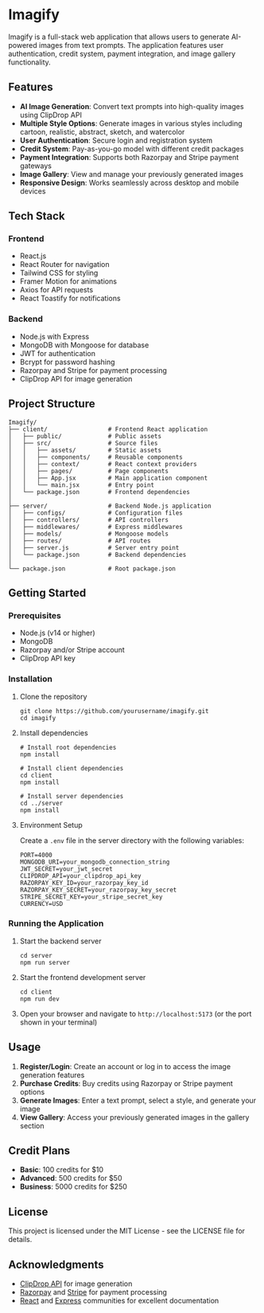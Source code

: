 # Imagify

Imagify is a full-stack web application that allows users to generate AI-powered images from text prompts. The application features user authentication, credit system, payment integration, and image gallery functionality.

## Features

- **AI Image Generation**: Convert text prompts into high-quality images using ClipDrop API
- **Multiple Style Options**: Generate images in various styles including cartoon, realistic, abstract, sketch, and watercolor
- **User Authentication**: Secure login and registration system
- **Credit System**: Pay-as-you-go model with different credit packages
- **Payment Integration**: Supports both Razorpay and Stripe payment gateways
- **Image Gallery**: View and manage your previously generated images
- **Responsive Design**: Works seamlessly across desktop and mobile devices

## Tech Stack

### Frontend
- React.js
- React Router for navigation
- Tailwind CSS for styling
- Framer Motion for animations
- Axios for API requests
- React Toastify for notifications

### Backend
- Node.js with Express
- MongoDB with Mongoose for database
- JWT for authentication
- Bcrypt for password hashing
- Razorpay and Stripe for payment processing
- ClipDrop API for image generation

## Project Structure

```
Imagify/
├── client/                 # Frontend React application
│   ├── public/             # Public assets
│   ├── src/                # Source files
│   │   ├── assets/         # Static assets
│   │   ├── components/     # Reusable components
│   │   ├── context/        # React context providers
│   │   ├── pages/          # Page components
│   │   ├── App.jsx         # Main application component
│   │   └── main.jsx        # Entry point
│   └── package.json        # Frontend dependencies
│
├── server/                 # Backend Node.js application
│   ├── configs/            # Configuration files
│   ├── controllers/        # API controllers
│   ├── middlewares/        # Express middlewares
│   ├── models/             # Mongoose models
│   ├── routes/             # API routes
│   ├── server.js           # Server entry point
│   └── package.json        # Backend dependencies
│
└── package.json            # Root package.json
```

## Getting Started

### Prerequisites

- Node.js (v14 or higher)
- MongoDB
- Razorpay and/or Stripe account
- ClipDrop API key

### Installation

1. Clone the repository
   ```
   git clone https://github.com/yourusername/imagify.git
   cd imagify
   ```

2. Install dependencies
   ```
   # Install root dependencies
   npm install
   
   # Install client dependencies
   cd client
   npm install
   
   # Install server dependencies
   cd ../server
   npm install
   ```

3. Environment Setup
   
   Create a `.env` file in the server directory with the following variables:
   ```
   PORT=4000
   MONGODB_URI=your_mongodb_connection_string
   JWT_SECRET=your_jwt_secret
   CLIPDROP_API=your_clipdrop_api_key
   RAZORPAY_KEY_ID=your_razorpay_key_id
   RAZORPAY_KEY_SECRET=your_razorpay_key_secret
   STRIPE_SECRET_KEY=your_stripe_secret_key
   CURRENCY=USD
   ```

### Running the Application

1. Start the backend server
   ```
   cd server
   npm run server
   ```

2. Start the frontend development server
   ```
   cd client
   npm run dev
   ```

3. Open your browser and navigate to `http://localhost:5173` (or the port shown in your terminal)

## Usage

1. **Register/Login**: Create an account or log in to access the image generation features
2. **Purchase Credits**: Buy credits using Razorpay or Stripe payment options
3. **Generate Images**: Enter a text prompt, select a style, and generate your image
4. **View Gallery**: Access your previously generated images in the gallery section

## Credit Plans

- **Basic**: 100 credits for $10
- **Advanced**: 500 credits for $50
- **Business**: 5000 credits for $250

## License

This project is licensed under the MIT License - see the LICENSE file for details.

## Acknowledgments

- [ClipDrop API](https://clipdrop.co/apis) for image generation
- [Razorpay](https://razorpay.com/) and [Stripe](https://stripe.com/) for payment processing
- [React](https://reactjs.org/) and [Express](https://expressjs.com/) communities for excellent documentation